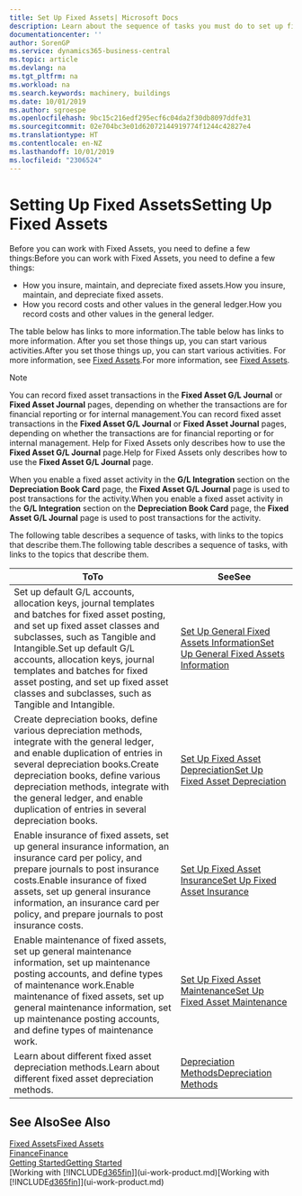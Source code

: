 ```yaml
---
title: Set Up Fixed Assets| Microsoft Docs
description: Learn about the sequence of tasks you must do to set up fixed assets, such as machinery or buildings.
documentationcenter: ''
author: SorenGP
ms.service: dynamics365-business-central
ms.topic: article
ms.devlang: na
ms.tgt_pltfrm: na
ms.workload: na
ms.search.keywords: machinery, buildings
ms.date: 10/01/2019
ms.author: sgroespe
ms.openlocfilehash: 9bc15c216edf295ecf6c04da2f30db8097ddfe31
ms.sourcegitcommit: 02e704bc3e01d62072144919774f1244c42827e4
ms.translationtype: HT
ms.contentlocale: en-NZ
ms.lasthandoff: 10/01/2019
ms.locfileid: "2306524"
---
```

# <a name="setting-up-fixed-assets"></a><span data-ttu-id="d279f-103">Setting Up Fixed Assets</span><span class="sxs-lookup"><span data-stu-id="d279f-103">Setting Up Fixed Assets</span></span>
<span data-ttu-id="d279f-104">Before you can work with Fixed Assets, you need to define a few things:</span><span class="sxs-lookup"><span data-stu-id="d279f-104">Before you can work with Fixed Assets, you need to define a few things:</span></span>  

* <span data-ttu-id="d279f-105">How you insure, maintain, and depreciate fixed assets.</span><span class="sxs-lookup"><span data-stu-id="d279f-105">How you insure, maintain, and depreciate fixed assets.</span></span>  
* <span data-ttu-id="d279f-106">How you record costs and other values in the general ledger.</span><span class="sxs-lookup"><span data-stu-id="d279f-106">How you record costs and other values in the general ledger.</span></span>  

<span data-ttu-id="d279f-107">The table below has links to more information.</span><span class="sxs-lookup"><span data-stu-id="d279f-107">The table below has links to more information.</span></span> <span data-ttu-id="d279f-108">After you set those things up, you can start various activities.</span><span class="sxs-lookup"><span data-stu-id="d279f-108">After you set those things up, you can start various activities.</span></span> <span data-ttu-id="d279f-109">For more information, see [Fixed Assets](fa-manage.md).</span><span class="sxs-lookup"><span data-stu-id="d279f-109">For more information, see [Fixed Assets](fa-manage.md).</span></span>  

> [!NOTE]  
>   <span data-ttu-id="d279f-110">You can record fixed asset transactions in the **Fixed Asset G/L Journal** or **Fixed Asset Journal** pages, depending on whether the transactions are for financial reporting or for internal management.</span><span class="sxs-lookup"><span data-stu-id="d279f-110">You can record fixed asset transactions in the **Fixed Asset G/L Journal** or **Fixed Asset Journal** pages, depending on whether the transactions are for financial reporting or for internal management.</span></span> <span data-ttu-id="d279f-111">Help for Fixed Assets only describes how to use the **Fixed Asset G/L Journal** page.</span><span class="sxs-lookup"><span data-stu-id="d279f-111">Help for Fixed Assets only describes how to use the **Fixed Asset G/L Journal** page.</span></span>  

<span data-ttu-id="d279f-112">When you enable a fixed asset activity in the **G/L Integration** section on the **Depreciation Book Card** page, the **Fixed Asset G/L Journal** page is used to post transactions for the activity.</span><span class="sxs-lookup"><span data-stu-id="d279f-112">When you enable a fixed asset activity in the **G/L Integration** section on the **Depreciation Book Card** page, the **Fixed Asset G/L Journal** page is used to post transactions for the activity.</span></span>

<span data-ttu-id="d279f-113">The following table describes a sequence of tasks, with links to the topics that describe them.</span><span class="sxs-lookup"><span data-stu-id="d279f-113">The following table describes a sequence of tasks, with links to the topics that describe them.</span></span>  

| <span data-ttu-id="d279f-114">To</span><span class="sxs-lookup"><span data-stu-id="d279f-114">To</span></span> | <span data-ttu-id="d279f-115">See</span><span class="sxs-lookup"><span data-stu-id="d279f-115">See</span></span> |
| --- | --- |
| <span data-ttu-id="d279f-116">Set up default G/L accounts, allocation keys, journal templates and batches for fixed asset posting, and set up fixed asset classes and subclasses, such as Tangible and Intangible.</span><span class="sxs-lookup"><span data-stu-id="d279f-116">Set up default G/L accounts, allocation keys, journal templates and batches for fixed asset posting, and set up fixed asset classes and subclasses, such as Tangible and Intangible.</span></span> |[<span data-ttu-id="d279f-117">Set Up General Fixed Assets Information</span><span class="sxs-lookup"><span data-stu-id="d279f-117">Set Up General Fixed Assets Information</span></span>](fa-how-setup-general.md) |
| <span data-ttu-id="d279f-118">Create depreciation books, define various depreciation methods, integrate with the general ledger, and enable duplication of entries in several depreciation books.</span><span class="sxs-lookup"><span data-stu-id="d279f-118">Create depreciation books, define various depreciation methods, integrate with the general ledger, and enable duplication of entries in several depreciation books.</span></span> |[<span data-ttu-id="d279f-119">Set Up Fixed Asset Depreciation</span><span class="sxs-lookup"><span data-stu-id="d279f-119">Set Up Fixed Asset Depreciation</span></span>](fa-how-setup-depreciation.md) |
| <span data-ttu-id="d279f-120">Enable insurance of fixed assets, set up general insurance information, an insurance card per policy, and prepare journals to post insurance costs.</span><span class="sxs-lookup"><span data-stu-id="d279f-120">Enable insurance of fixed assets, set up general insurance information, an insurance card per policy, and prepare journals to post insurance costs.</span></span> |[<span data-ttu-id="d279f-121">Set Up Fixed Asset Insurance</span><span class="sxs-lookup"><span data-stu-id="d279f-121">Set Up Fixed Asset Insurance</span></span>](fa-how-setup-insurance.md) |
| <span data-ttu-id="d279f-122">Enable maintenance of fixed assets, set up general maintenance information, set up maintenance posting accounts, and define types of maintenance work.</span><span class="sxs-lookup"><span data-stu-id="d279f-122">Enable maintenance of fixed assets, set up general maintenance information, set up maintenance posting accounts, and define types of maintenance work.</span></span> |[<span data-ttu-id="d279f-123">Set Up Fixed Asset Maintenance</span><span class="sxs-lookup"><span data-stu-id="d279f-123">Set Up Fixed Asset Maintenance</span></span>](fa-how-setup-maintenance.md) |
| <span data-ttu-id="d279f-124">Learn about different fixed asset depreciation methods.</span><span class="sxs-lookup"><span data-stu-id="d279f-124">Learn about different fixed asset depreciation methods.</span></span> |[<span data-ttu-id="d279f-125">Depreciation Methods</span><span class="sxs-lookup"><span data-stu-id="d279f-125">Depreciation Methods</span></span>](fa-depreciation-methods.md) |

## <a name="see-also"></a><span data-ttu-id="d279f-126">See Also</span><span class="sxs-lookup"><span data-stu-id="d279f-126">See Also</span></span>
[<span data-ttu-id="d279f-127">Fixed Assets</span><span class="sxs-lookup"><span data-stu-id="d279f-127">Fixed Assets</span></span>](fa-manage.md)  
[<span data-ttu-id="d279f-128">Finance</span><span class="sxs-lookup"><span data-stu-id="d279f-128">Finance</span></span>](finance.md)  
[<span data-ttu-id="d279f-129">Getting Started</span><span class="sxs-lookup"><span data-stu-id="d279f-129">Getting Started</span></span>](product-get-started.md)  
<span data-ttu-id="d279f-130">[Working with [!INCLUDE[d365fin](includes/d365fin_md.md)]](ui-work-product.md)</span><span class="sxs-lookup"><span data-stu-id="d279f-130">[Working with [!INCLUDE[d365fin](includes/d365fin_md.md)]](ui-work-product.md)</span></span>
